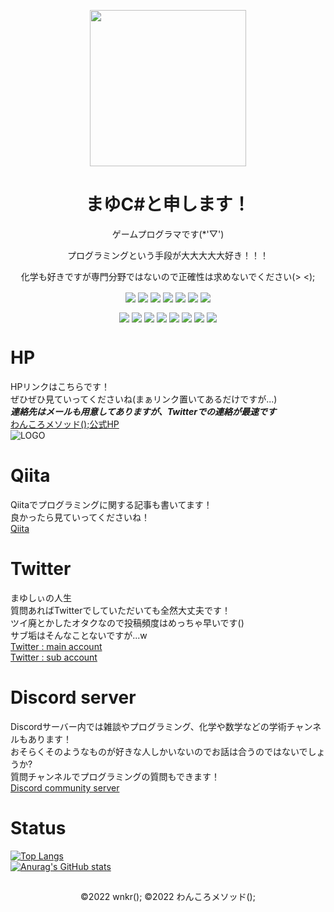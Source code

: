 <p align="center">
<img width="250px" height="250px" src="http://mayu-cs.xyz/img/git_img_res.png" align="center"/>  
</p>  
<h1 align="center">まゆC#と申します！</h1>
<p align="center">ゲームプログラマです(*'▽')</p>
<p align="center">プログラミングという手段が大大大大大好き！！！</p>
<p align="center">化学も好きですが専門分野ではないので正確性は求めないでください(> <);</p>
<p align="center">  
  <img src="https://img.shields.io/badge/-Lang-gray?style=flat-square" align="center"/>
  <img src="https://img.shields.io/badge/-C%2B%2B-%231e90ff?style=flat-square" align="center"/>
  <img src="https://img.shields.io/badge/-C%23%2FUnityC%23-blueviolet?style=flat-square" align="center"/>
  <img src="https://img.shields.io/badge/-HTML-orange?style=flat-square" align="center"/>
  <img src="https://img.shields.io/badge/-CSS-%231e90ff?style=flat-square" align="center"/>
  <img src="https://img.shields.io/badge/-ArduinoLang-%231e90ff?style=flat-square" align="center"/>
  <img src="https://img.shields.io/badge/-XC8-gray?style=flat-square" align="center"/>  
</p>
<p align="center">
  <img src="https://img.shields.io/badge/-Tools-gray?style=flat-square" align="center"/>
  <img src="https://img.shields.io/badge/-.NET-blueviolet?style=flat-square" align="center"/>
  <img src="https://img.shields.io/badge/-DirectX12-blueviolet?style=flat-square" align="center"/>
  <img src="https://img.shields.io/badge/-Unity-black?style=flat-square" align="center"/>
  <img src="https://img.shields.io/badge/-CRIWARE-%231e90ff?style=flat-square" align="center"/>
  <img src="https://img.shields.io/badge/-Live2D-%231e90ff?style=flat-square" align="center"/>
  <img src="https://img.shields.io/badge/-Arduino-%231e90ff?style=flat-square" align="center"/>
  <img src="https://img.shields.io/badge/-MPLABX-gray?style=flat-square" align="center"/>
</p>  

# **HP**
HPリンクはこちらです！  
ぜひぜひ見ていってくださいね(まぁリンク置いてあるだけですが...)  
***連絡先はメールも用意してありますが、Twitterでの連絡が最速です***  
[わんころメソッド();公式HP](http://mayu-cs.xyz)  
![LOGO](https://user-images.githubusercontent.com/53264288/119266415-b025a100-bc25-11eb-92ca-67f1f3f5ea5e.png)

# **Qiita**
Qiitaでプログラミングに関する記事も書いてます！  
良かったら見ていってくださいね！  
[Qiita](https://qiita.com/mayu___cs)  

# **Twitter**
まゆしぃの人生  
質問あればTwitterでしていただいても全然大丈夫です！  
ツイ廃とかしたオタクなので投稿頻度はめっちゃ早いです()  
サブ垢はそんなことないですが...w  
[Twitter : main account](https://twitter.com/mayu___cs)  
[Twitter : sub account](https://twitter.com/mayu___cs_2)

# **Discord server** 
Discordサーバー内では雑談やプログラミング、化学や数学などの学術チャンネルもあります！  
おそらくそのようなものが好きな人しかいないのでお話は合うのではないでしょうか?  
質問チャンネルでプログラミングの質問もできます！  
[Discord community server](https://discord.com/invite/TZVTBkk)  

# Status  
[![Top Langs](https://github-readme-stats.vercel.app/api/top-langs/?username=mayu-cs&layout=compact&theme=react)](https://github.com/anuraghazra/github-readme-stats)  
[![Anurag's GitHub stats](https://github-readme-stats.vercel.app/api?username=mayu-cs&show_icons=true&count_private=true&theme=react)](https://github.com/anuraghazra/github-readme-stats)  

## 
<p align="center">
©2022 wnkr(); ©2022 わんころメソッド();
</p>
